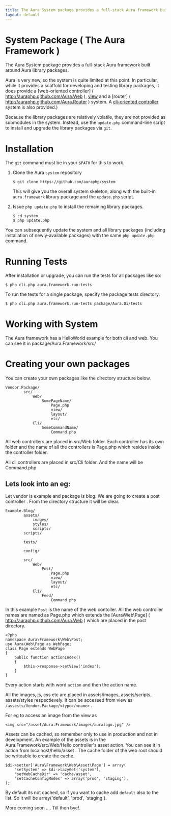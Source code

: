 ```yaml
---
title: The Aura System package provides a full-stack Aura framework built around Aura library packages.
layout: default
---
```


System Package ( The Aura Framework )
=====================================

The Aura System package provides a full-stack Aura framework built around Aura library packages.

Aura is very new, so the system is quite limited at this point. In particular, while it provides a scaffold for developing and testing library packages, it does provide a [web-oriented controller] ( http://auraphp.github.com/Aura.Web ), [view]( http://auraphp.github.com/Aura.View ) and a [router] ( http://auraphp.github.com/Aura.Router ) system. A [cli-oriented controller]( http://auraphp.github.com/Aura.Cli ) system is also provided.)

Because the library packages are relatively volatile, they are not provided as submodules in the system.  Instead, use the `update.php` command-line script to install and upgrade the library packages via `git`.


Installation
============

The `git` command must be in your `$PATH` for this to work.

1.  Clone the Aura `system` repository

        $ git clone https://github.com/auraphp/system
    
    This will give you the overall system skeleton, along with the built-in
    `aura.framework` library package and the `update.php` script.

2.  Issue `php update.php` to install the remaining library packages.

        $ cd system
        $ php update.php

You can subsequently update the system and all library packages (including installation of newly-available packages) with the same `php update.php` command.


Running Tests
=============

After installation or upgrade, you can run the tests for all packages like so:

    $ php cli.php aura.framework.run-tests

To run the tests for a single package, specify the package tests directory:

    $ php cli.php aura.framework.run-tests package/Aura.Di/tests
    
Working with System
===================
The Aura framework has a HelloWorld example for both cli and web. You can see it in package/Aura.Framework/src/

Creating your own packages
==========================

You can create your own packages like the directory structure below.

    Vendor.Package/
            src/
                Web/
                    SomePageName/
                        Page.php
                        view/
                        layout/
                        etc/
                Cli/
                    SomeCommandName/
                        Command.php
                        
All web controllers are placed in src/Web folder. Each controller has its own folder and the name of all the controllers is Page.php which resides inside the controller folder.

All cli controllers are placed in src/Cli folder. And the name will be Command.php
                        
Lets look into an eg: 
---------------------

Let vendor is example and package is blog. We are going to create a post controller . From the directory structure it will be clear.

    Example.Blog/
            assets/
                images/
                styles/
                scripts/
            scripts/
                
            tests/
                
            config/
                
            src/
                Web/
                    Post/
                        Page.php
                        view/
                        layout/
                        etc/
                Cli/
                    Feed/
                        Command.php

In this example `Post` is the name of the web contoller. All the web controller names are named as Page.php which extends the [Aura\Web\Page] ( http://auraphp.github.com/Aura.Web ) which are placed in the post directory.

    <?php
    namespace Aura\Framework\Web\Post;
    use Aura\Web\Page as WebPage;
    class Page extends WebPage
    {
        public function actionIndex()
        {
            $this->response->setView('index');
        }
    }

Every action starts with word `action` and then the action name.

All the images, js, css etc are placed in assets/images, assets/scripts, assets/styles respectievely. It can be accessed from view as `/assests/Vendor.Package/<type>/<name>` . 

For eg to access an image from the view as 
    
    <img src="/asset/Aura.Framework/images/auralogo.jpg" />

Assets can be cached, so remember only to use in production and not in development. An example of the assets is in the Aura.Framework/src/Web/Hello controller's asset action. You can see it in action from localhost/hello/asset .
The cache folder of the web root should be writeable to create the cache.

    $di->setter['Aura\Framework\Web\Asset\Page'] = array(
        'setSystem' => $di->lazyGet('system'),
        'setWebCacheDir' => 'cache/asset',
        'setCacheConfigModes' => array('prod', 'staging'),
    );
    
By default its not cached, so if you want to cache add `default` also to the list. So it will be array('default', 'prod', 'staging').

More coming soon .... Till then bye!.
